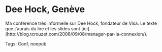 # Dee Hock, Genève

<div>Ma conférence très informelle sur Dee Hock, fondateur de Visa. Le texte que j'aurais du lire et les slides sont [ici](http://blog.tcrouzet.com/2006/09/08/manager-par-la-connexion/).
</div>

Tags: Conf, noepub